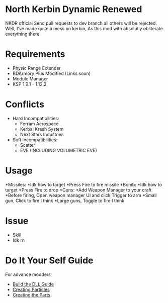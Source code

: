 # North Kerbin Dynamic Renewed
NKDR official
Send pull requests to dev branch all others will be rejected.  
Well, I've made quite a mess on kerbin, As this mod with absolutly obliterate everything there.
# Requirements
* Physic Range Extender
* BDArmory Plus Modified (Links soon)
* Module Manager
* KSP 1.9.1 - 1.12.2
# Conflicts
* Hard Incompatibilities:
  * Ferram Aerospace
  * Kerbal Krash System
  * Next Stars Industries
* Soft Incompatibilities:
  * Scatter
  * EVE (INCLUDING VOLUMETRIC EVE)
# Usage
*Missiles:
  *Idk how to target
  *Press Fire to fire missile
*Bomb:
  *Idk how to target
  *Press Fire to drop
*Guns:
  *Add Weapon Manager to your craft
  *Before firing, Open weapon manager UI and click Trigger to arm
  *Small gun, Click to fire I think
  *Large guns, Toggle to fire I think
# Issue
  * Skill
  * Idk rn
# Do It Your Self Guide
For advance modders
* [Build the DLL Guide](https://pages.github.com/)
* [Creating Particles](https://pages.github.com/)
* [Creating the Parts](https://pages.github.com/)


